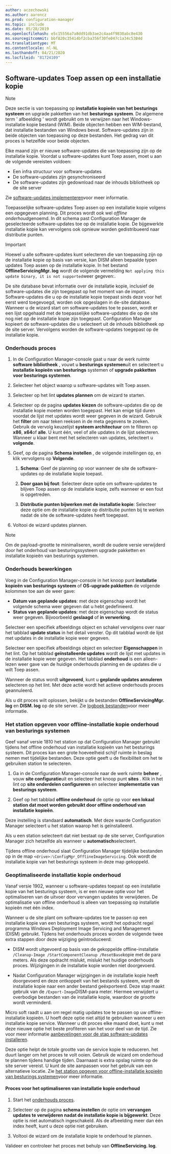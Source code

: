 ```yaml
---
author: aczechowski
ms.author: aaroncz
ms.prod: configuration-manager
ms.topic: include
ms.date: 05/28/2019
ms.openlocfilehash: e5c15556a7a8dd91db3ae2c4aa4f9830abc8e430
ms.sourcegitcommit: bbf820c35414bf2cba356f30fe047c1a34c5384d
ms.translationtype: MT
ms.contentlocale: nl-NL
ms.lasthandoff: 04/21/2020
ms.locfileid: "81724109"
---
```

## <a name="apply-software-updates-to-an-image"></a><a name="BKMK_OSImagesApplyUpdates"></a>Software-updates Toep assen op een installatie kopie

> [!Note]  
> Deze sectie is van toepassing op **installatie kopieën van het besturings systeem** en upgrade pakketten van het **besturings systeem**. De algemene term ' afbeelding ' wordt gebruikt om te verwijzen naar het Windows-installatie kopie bestand (WIM). Beide objecten hebben een WIM-bestand, dat installatie bestanden van Windows bevat. Software-updates zijn in beide objecten van toepassing op deze bestanden. Het gedrag van dit proces is hetzelfde voor beide objecten.  

Elke maand zijn er nieuwe software-updates die van toepassing zijn op de installatie kopie. Voordat u software-updates kunt Toep assen, moet u aan de volgende vereisten voldoen:

- Een infra structuur voor software-updates  
- De software-updates zijn gesynchroniseerd  
- De software-updates zijn gedownload naar de inhouds bibliotheek op de site server  

Zie [software-updates implementeren](../../../sum/deploy-use/deploy-software-updates.md)voor meer informatie.  

Toepasselijke software-updates Toep assen op een installatie kopie volgens een opgegeven planning. Dit proces wordt ook wel *offline onderhoud*genoemd. In dit schema past Configuration Manager de geselecteerde software-updates toe op de installatie kopie. De bijgewerkte installatie kopie kan vervolgens ook opnieuw worden gedistribueerd naar distributie punten.

> [!Important]  
> Hoewel u alle software-updates kunt selecteren die van toepassing zijn op de installatie kopie op basis van versie, kan DISM alleen bepaalde typen updates Toep assen op de installatie kopie. In het bestand **OfflineServicingMgr. log** wordt de volgende vermelding `Not applying this update binary, it is not supported`weer gegeven:.<!-- SCCMDocs issue 1324 -->

De site database bevat informatie over de installatie kopie, inclusief de software-updates die zijn toegepast op het moment van de import. Software-updates die u op de installatie kopie toepast sinds deze voor het eerst werd toegevoegd, worden ook opgeslagen in de-site database. Wanneer u de wizard start om software-updates toe te passen, wordt er een lijst opgehaald met de toepasselijke software-updates die op de site nog niet op de installatie kopie zijn toegepast. Configuration Manager kopieert de software-updates die u selecteert uit de inhouds bibliotheek op de site server. Vervolgens worden de software-updates toegepast op de installatie kopie.  

### <a name="servicing-process"></a>Onderhouds proces

1. In de Configuration Manager-console gaat u naar de werk ruimte **software bibliotheek** , vouwt u **besturings systemen**uit en selecteert u **installatie kopieën van besturings** systemen of **upgrade pakketten voor besturings systemen**.  

2. Selecteer het object waarop u software-updates wilt Toep assen.  

3. Selecteer op het lint **updates plannen** om de wizard te starten.  

4. Selecteer op de pagina **updates kiezen** de software-updates die op de installatie kopie moeten worden toegepast. Het kan enige tijd duren voordat de lijst met updates wordt weer gegeven in de wizard. Gebruik het **filter** om naar teken reeksen in de meta gegevens te zoeken. Gebruik de vervolg keuzelijst **systeem architectuur** om te filteren op **x86**, **x64**of **alle**. U kunt één, veel of alle updates in de lijst selecteren. Wanneer u klaar bent met het selecteren van updates, selecteert u **volgende**.  

5. Geef, op de pagina **Schema instellen** , de volgende instellingen op, en klik vervolgens op **Volgende**.  

    1. **Schema**: Geef de planning op voor wanneer de site de software-updates op de installatie kopie toepast.  

    2. **Door gaan bij fout**: Selecteer deze optie om software-updates te blijven Toep assen op de installatie kopie, zelfs wanneer er een fout is opgetreden.  

    3. **Distributie punten bijwerken met de installatie kopie**: Selecteer deze optie om de installatie kopie op distributie punten bij te werken nadat de site de software-updates heeft toegepast.  

6. Voltooi de wizard updates plannen.  

> [!NOTE]  
> Om de payload-grootte te minimaliseren, wordt de oudere versie verwijderd door het onderhoud van besturingssysteem upgrade pakketten en installatie kopieën van besturings systemen.  

### <a name="servicing-operations"></a>Onderhouds bewerkingen

Voeg in de Configuration Manager-console in het knoop punt **installatie kopieën van besturings systeem** of **OS-upgrade pakketten** de volgende kolommen toe aan de weer gave:

- **Datum van geplande updates**: met deze eigenschap wordt het volgende schema weer gegeven dat u hebt gedefinieerd.  
- **Status van geplande updates**: met deze eigenschap wordt de status weer gegeven. Bijvoorbeeld **geslaagd** of **in verwerking**.  

Selecteer een specifiek afbeeldings object en schakel vervolgens over naar het tabblad **update status** in het detail venster. Op dit tabblad wordt de lijst met updates in de installatie kopie weer gegeven.

Selecteer een specifiek afbeeldings object en selecteer **Eigenschappen** in het lint. Op het tabblad **geïnstalleerde updates** wordt de lijst met updates in de installatie kopie weer gegeven. Het tabblad **onderhoud** is een alleen-lezen weer gave van de huidige onderhouds planning en de updates die u wilt Toep assen.

Wanneer de status wordt **uitgevoerd**, kunt u **geplande updates annuleren** selecteren op het lint. Met deze actie wordt het actieve onderhouds proces geannuleerd.

Als u dit proces wilt oplossen, bekijkt u de bestanden **OfflineServicingMgr. log** en **DISM. log** op de site server. Zie [logboek bestanden](../../../core/plan-design/hierarchy/log-files.md)voor meer informatie.

### <a name="specify-the-drive-for-offline-os-image-servicing"></a><a name="bkmk_servicing-drive"></a>Het station opgeven voor offline-installatie kopie onderhoud van besturings systemen

<!--1358924-->

Geef vanaf versie 1810 het station op dat Configuration Manager gebruikt tijdens het offline onderhoud van installatie kopieën van het besturings systeem. Dit proces kan een grote hoeveelheid schijf ruimte in beslag nemen met tijdelijke bestanden. Deze optie geeft u de flexibiliteit om het te gebruiken station te selecteren.

1. Ga in de Configuration Manager-console naar de werk ruimte **beheer** , vouw **site configuratie**uit en selecteer het knoop punt **sites** . Klik in het lint op **site onderdelen configureren** en selecteer **implementatie van besturings systeem**.  

2. Geef op het tabblad **offline onderhoud** de optie op voor **een lokaal station dat moet worden gebruikt door offline onderhoud van installatie kopieën**.  

Deze instelling is standaard **automatisch**. Met deze waarde Configuration Manager selecteert u het station waarop het is geïnstalleerd.

Als u een station selecteert dat niet bestaat op de site server, Configuration Manager zich hetzelfde als wanneer u **automatisch**selecteert.

Tijdens offline onderhoud slaat Configuration Manager tijdelijke bestanden op in de map `<drive>:\ConfigMgr_OfflineImageServicing`. Ook wordt de installatie kopie van het besturings systeem in deze map gekoppeld.

### <a name="optimized-image-servicing"></a><a name="bkmk_resetbase"></a>Geoptimaliseerde installatie kopie onderhoud

<!--3555951-->

Vanaf versie 1902, wanneer u software-updates toepast op een installatie kopie van het besturings systeem, is er een nieuwe optie voor het optimaliseren van de uitvoer door vervangen updates te verwijderen. De optimalisatie van offline onderhoud is alleen van toepassing op installatie kopieën met één index.

Wanneer u de site plant om software-updates toe te passen op een installatie kopie van een besturings systeem, wordt het opdracht regel programma Windows Deployment Image Servicing and Management (DISM) gebruikt. Tijdens het onderhouds proces worden de volgende twee extra stappen door deze wijziging geïntroduceerd:  

- DISM wordt uitgevoerd op basis van de gekoppelde offline-installatie `/Cleanup-Image /StartComponentCleanup /ResetBase`kopie met de para meters. Als deze opdracht mislukt, mislukt het huidige onderhouds proces. Wijzigingen in de installatie kopie worden niet doorgevoerd.  

- Nadat Configuration Manager wijzigingen in de installatie kopie heeft doorgevoerd en deze ontkoppelt van het bestands systeem, wordt de installatie kopie naar een ander bestand geëxporteerd. Deze stap maakt gebruik van de `/Export-Image`DISM-para meter. Hiermee verwijdert u overbodige bestanden van de installatie kopie, waardoor de grootte wordt verminderd.  

Micro soft raadt u aan om regel matig updates toe te passen op uw offline-installatie kopieën. U hoeft deze optie niet altijd te gebruiken wanneer u een installatie kopie service. Wanneer u dit proces elke maand doet, kunt u met deze nieuwe optie het beste profiteren van het voor deel van de tijd. Zie voor meer informatie [aanbevelingen voor de stap software-updates installeren](../../understand/install-software-updates.md#recommendations).

Deze optie helpt de totale grootte van de service kopie te reduceren. het duurt langer om het proces te volt ooien. Gebruik de wizard om onderhoud te plannen tijdens handige tijden. Daarnaast is extra opslag ruimte op de site server vereist. U kunt de site aanpassen voor het gebruik van een alternatieve locatie. Zie [het station opgeven voor offline-installatie kopieën van besturings systemen](#bkmk_servicing-drive)voor meer informatie.

#### <a name="process-to-optimize-image-servicing"></a>Proces voor het optimaliseren van installatie kopie onderhoud

1. Start het [onderhouds proces](#servicing-process).  

2. Selecteer op de pagina **schema instellen** de optie om **vervangen updates te verwijderen nadat de installatie kopie is bijgewerkt**. Deze optie is niet automatisch ingeschakeld. Als de afbeelding meer dan één index heeft, kunt u deze optie niet gebruiken.  

3. Voltooi de wizard om de installatie kopie te onderhoud te plannen.  

Valideer en controleer het proces met behulp van **OfflineServicing. log**.
